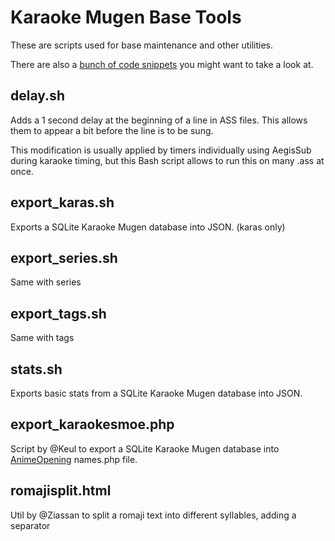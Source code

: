 # Karaoke Mugen Base Tools

These are scripts used for base maintenance and other utilities.

There are also a [bunch of code snippets](https://lab.shelter.moe/karaokemugen/karaokebase/snippets) you might want to take a look at.

## delay.sh

Adds a 1 second delay at the beginning of a line in ASS files. This allows them to appear a bit before the line is to be sung.

This modification is usually applied by timers individually using AegisSub during karaoke timing, but this Bash script allows to run this on many .ass at once.

## export_karas.sh

Exports a SQLite Karaoke Mugen database into JSON. (karas only)

## export_series.sh

Same with series

## export_tags.sh

Same with tags

## stats.sh

Exports basic stats from a SQLite Karaoke Mugen database into JSON.

## export_karaokesmoe.php

Script by @Keul to export a SQLite Karaoke Mugen database into [AnimeOpening](https://github.com/AniDevTwitter/animeopenings) names.php file.

## romajisplit.html

Util by @Ziassan to split a romaji text into different syllables, adding a separator